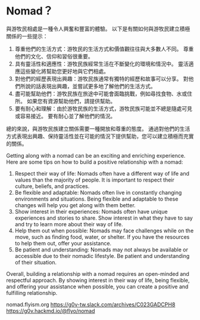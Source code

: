 # Nomad？

與游牧民相處是一種令人興奮和豐富的體驗。 以下是有關如何與游牧民建立積極關係的一些提示：

1. 尊重他們的生活方式：游牧民的生活方式和價值觀往往與大多數人不同。 尊重他們的文化、信仰和習俗很重要。
2. 具有靈活性和適應性：游牧民族經常生活在不斷變化的環境和情況中。 靈活適應這些變化將幫助您更好地與它們相處。
3. 對他們的經歷表現出興趣：游牧民族通常有獨特的經歷和故事可以分享。 對他們所說的話表現出興趣，並嘗試更多地了解他們的生活方式。
4. 盡可能幫助他們：游牧民族在旅途中可能會面臨挑戰，例如尋找食物、水或住所。 如果您有資源幫助他們，請提供幫助。
5. 要有耐心和理解：由於游牧民族的生活方式，游牧民族可能並不總是隨處可見或容易接近。 要有耐心並了解他們的情況。

總的來說，與游牧民族建立關係需要一種開放和尊重的態度。 通過對他們的生活方式表現出興趣、保持靈活性並在可能的情況下提供幫助，您可以建立積極而充實的關係。

Getting along with a nomad can be an exciting and enriching experience. Here are some tips on how to build a positive relationship with a nomad:

1. Respect their way of life: Nomads often have a different way of life and values than the majority of people. It is important to respect their culture, beliefs, and practices.
2. Be flexible and adaptable: Nomads often live in constantly changing environments and situations. Being flexible and adaptable to these changes will help you get along with them better.
3. Show interest in their experiences: Nomads often have unique experiences and stories to share. Show interest in what they have to say and try to learn more about their way of life.
4. Help them out when possible: Nomads may face challenges while on the move, such as finding food, water, or shelter. If you have the resources to help them out, offer your assistance.
5. Be patient and understanding: Nomads may not always be available or accessible due to their nomadic lifestyle. Be patient and understanding of their situation.

Overall, building a relationship with a nomad requires an open-minded and respectful approach. By showing interest in their way of life, being flexible, and offering your assistance when possible, you can create a positive and fulfilling relationship.

nomad.flyism.org
https://g0v-tw.slack.com/archives/C023GADCPH8
https://g0v.hackmd.io/@flyo/nomad